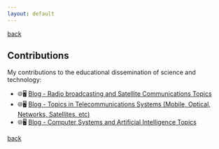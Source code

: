 ```yaml
---
layout: default
---
```

[back](./)

## Contributions

My contributions to the educational dissemination of science and technology:

- 🌐🖥️ [Blog - Radio broadcasting and Satellite Communications Topics](http://pu4may.blogspot.com/)
- 🌐🖥️ [Blog - Topics in Telecommunications Systems (Mobile, Optical, Networks, Satellites, etc)](http://telecomtopics.blogspot.com/)
- 🌐🖥️ [Blog - Computer Systems and Artificial Intelligence Topics](http://compsystopics.blogspot.com/)

[back](./)

